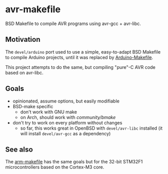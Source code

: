 # avr-makefile
BSD Makefile to compile AVR programs using avr-gcc + avr-libc.

## Motivation
The `devel/arduino` port used to use a simple, easy-to-adapt BSD Makefile to compile Arduino projects, until it was replaced by [Arduino-Makefile](https://github.com/sudar/Arduino-Makefile).

This project attempts to do the same, but compiling "pure"-C AVR code based on avr-libc.

## Goals
- opinionated, assume options, but easily modifiable
- BSD-make specific
  - don't work with GNU make
  - on Arch, should work with *community/bmake*
- don't try to work on every platform without changes
  - so far, this works great in OpenBSD with `devel/avr-libc` installed (it will install `devel/avr-gcc` as a dependency)
  
## See also
The [arm-makefile](https://github.com/dbolgheroni/arm-makefile) has the same goals but for the 32-bit STM32F1 microcontrollers based on the Cortex-M3 core.
